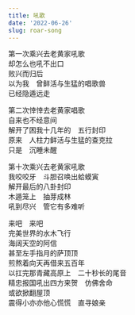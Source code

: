 ```yaml
---
title: 吼歌
date: '2022-06-26'
slug: roar-song
---
```


第一次乘兴去老黄家吼歌  
却怎么也吼不出口<!--# [第一次去唱歌](/cn/2021/09/karaoke/)时感觉发声特别难，还以为我已经不喜欢我曾经喜欢的这项活动了。 -->  
败兴而归后  
以为我　曾鲜活与生猛的唱歌兽  
已经隐遁远走<!--# 《[未老先衰](/cn/2019/01/weak-youth/)》 -->

第二次悻悻去老黄家唱歌  
自来也不经意间  
解开了困我十几年的　五行封印<!--# 坦白说，我唱歌水平很菜，也经常用假声唱（高音或女歌），肯定是不那么悦耳的，但我自己并不介意（只是个娱乐放松活动管那么多干啥），只是有一道我很难摆脱的外力封印，让我唱歌时感到顾虑和束缚；五行封印是大蛇丸加在鸣人的八卦封印上的一道封印，阻止九尾查克拉外泄，也让鸣人难以控制自己的查克拉。 -->  
原来　人柱力鲜活与生猛的查克拉  
只是　沉睡未醒

第十次乘兴去老黄家吼歌<!--# 昨天去黄老师家聚餐兼唱歌，十只是个约数，我也不记得是第几次了。 -->  
我咬咬牙　斗胆召唤出蛤蟆寅  
解开最后的八卦封印<!--# 以前都是怕扰民、悠着吼的，这次决定放手一吼，尽管嗓子还未恢复。 -->  
木遁笼上　抽芽成林<!--# 鸣人第一次控制住九尾时，大和队长的木遁都被九尾的查克拉催生出芽来了，那查克拉有很强的生命力。 -->  
吼到尽兴　管它有多难听

来吧　来吧  
完美世界的水木飞行<!--# 水木年华《完美世界》，fly with me。 -->  
海阔天空的阿信<!--# 为了唱废嗓子吼个够，袁阿姨点了这首《海阔天空》，不过当时我没想起来副歌的调；而且这么高的音我用真声也吼不上去，只能假声对付，但假声一点也不费嗓子。 -->  
甚至左手指月的萨顶顶<!--# 就算唱不好，我也是真的什么歌都敢试。这首最后的“无二无别”踮着脚也够不着，前面可以勉强对付，当然也没法听。 -->  
煎熬着向天再借来五百年<!--# 李佳薇《煎熬》；韩磊的五百年。 -->  
以扛完那青藏高原上　二十秒长的尾音<!--# 可能我对音准的判断不准吧，我觉得《青藏高原》用假声唱起来并不费力，只是李娜几乎每句结尾都是颤音，而我没有这个技能。 -->  
精忠报国吼出四方来贺　仿佛舍命  
或欲掀翻屋顶  
震得小亦亦他心慌慌　直寻娘亲<!--# 叫大家捂好耳朵，我这次彻底放开嗓门“四方来贺”，把亦亦小朋友吓得直往妈妈怀里钻…… -->

<!--#
最近看鲁迅全集时看到他翻译的《苦闷的象征》，书我没读，摘抄一段别人的笔记：

> 厨川认为，人间苦是文艺产生的原动力，这种苦的产生则是因为人的求自由与外界的束缚相互制约，无法满足而被压抑，只有在文艺中，人的这种压抑才可以尽情的释放。文艺的表现须由象征。

文艺是释放压抑的途径，这话以前也从丰子恺那里读到过。我这种凡夫俗子，可能也入不了文艺的殿堂，偶尔吼吼歌，也是很好的释放方式。只是我现在体能比较充足（可能是日常锻炼凝聚了不少查克拉），无论是打球还是唱歌，都总觉得能量还没用完，活动就结束了，不过我也已知足。其实除了吼歌，我也很喜欢安静的抒情歌曲，所以每次至少有一半是唱女歌手的歌。承蒙朋友们纵容我这呕哑嘲哳难为听的嗓门，并鸣谢袁阿姨孜孜不倦改善 K 歌硬件软件条件，弄得越来越像当年国内的 KTV 了，真是 K 歌爱好者肚子里的虫啊；而且我以前从来没唱过粤语歌（虽然大爱），在实力麦霸的带领下，偶尔也唱几首塑料粤语，又解开了一道小封印。
-->
